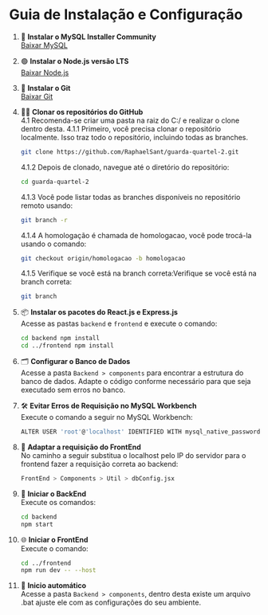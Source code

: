 # Guia de Instalação e Configuração

1. 🐬 **Instalar o MySQL Installer Community**  
   [Baixar MySQL](https://dev.mysql.com/downloads/installer/)

2. 🟢 **Instalar o Node.js versão LTS**  
   [Baixar Node.js](https://nodejs.org/en)

3. 🐙 **Instalar o Git**  
   [Baixar Git](https://git-scm.com/)

4. 🧑‍💻 **Clonar os repositórios do GitHub**  
    4.1 Recomenda-se criar uma pasta na raiz do C:/ e realizar o clone dentro desta.
    4.1.1 Primeiro, você precisa clonar o repositório localmente. Isso traz todo o repositório, incluindo todas as branches.
   ```bash
   git clone https://github.com/RaphaelSant/guarda-quartel-2.git
   ```
   4.1.2 Depois de clonado, navegue até o diretório do repositório:
   ```bash
   cd guarda-quartel-2
   ```
   4.1.3 Você pode listar todas as branches disponíveis no repositório remoto usando:
    ```bash
   git branch -r
   ```
   4.1.4 A homologação é chamada de homologacao, você pode trocá-la usando o comando:
    ```bash
    git checkout origin/homologacao -b homologacao
    ```
    4.1.5 Verifique se você está na branch correta:Verifique se você está na branch correta:
    ```bash
    git branch
    ```

5. 📦 **Instalar os pacotes do React.js e Express.js**  
   Acesse as pastas `backend` e `frontend` e execute o comando:
   ```bash
   cd backend npm install
   cd ../frontend npm install
6. 🗂️ **Configurar o Banco de Dados**  
   Acesse a pasta `Backend > components` para encontrar a estrutura do banco de dados. Adapte o código conforme necessário para que seja executado sem erros no banco.
7. 🛠️ **Evitar Erros de Requisição no MySQL Workbench**  
   Execute o comando a seguir no MySQL Workbench:
   ```bash
   ALTER USER 'root'@'localhost' IDENTIFIED WITH mysql_native_password BY 'password';
   ```
   
8. 🚀 **Adaptar a requisição do FrontEnd**  
   No caminho a seguir substitua o localhost pelo IP do servidor para o frontend fazer a requisição correta ao backend:
   ```bash
   FrontEnd > Components > Util > dbConfig.jsx
8. 🚀 **Iniciar o BackEnd**  
   Execute os comandos:
   ```bash
   cd backend
   npm start
9. 🌐 **Iniciar o FrontEnd**  
   Execute o comando:
   ```bash
   cd ../frontend
   npm run dev -- --host
10. 🦇 **Inicio automático**  
    Acesse a pasta `Backend > components`, dentro desta existe um arquivo .bat ajuste ele com as configurações do seu ambiente.
